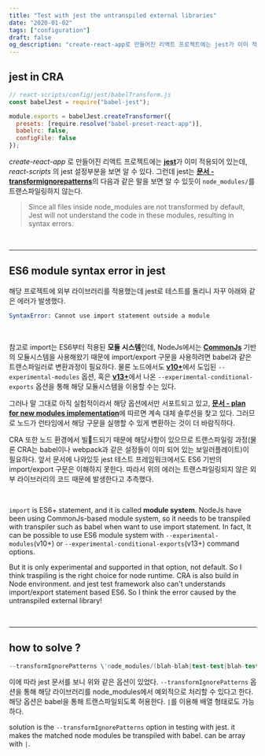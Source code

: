```yaml
---
title: "Test with jest the untranspiled external libraries"
date: "2020-01-02"
tags: ["configuration"]
draft: false
og_description: "create-react-app로 만들어진 리액트 프로젝트에는 jest가 이미 적용되어 있는데, react-scripts 의 jest 설정부분을 보면 알 수 있다. 그런데 node_modules를 트랜스파일링하지 않는다."
---
```


## jest in CRA

```javascript
// react-scripts/config/jest/babelTransform.js
const babelJest = require("babel-jest");

module.exports = babelJest.createTransformer({
  presets: [require.resolve("babel-preset-react-app")],
  babelrc: false,
  configFile: false
});
```

_create-react-app_ 로 만들어진 리액트 프로젝트에는 [**jest**](https://jestjs.io/)가 이미 적용되어 있는데, _react-scripts_ 의 jest 설정부분을 보면 알 수 있다. 그런데 jest는 [**문서 - transformignorepatterns**](https://jestjs.io/docs/en/configuration#transformignorepatterns-arraystring)의 다음과 같은 말을 보면 알 수 있듯이 `node_modules/`를 트랜스파일링하지 않는다.

> Since all files inside node_modules are not transformed by default, Jest will not understand the code in these modules, resulting in syntax errors.

<br /><hr />

## ES6 module syntax error in jest

해당 프로젝트에 외부 라이브러리를 적용했는데 jest로 테스트를 돌리니 자꾸 아래와 같은 에러가 발생했다.

```s
SyntaxError: Cannot use import statement outside a module
```

<br />

참고로 import는 ES6부터 적용된 **모듈 시스템**인데, NodeJs에서는 [**CommonJs**](https://ko.wikipedia.org/wiki/CommonJS) 기반의 모듈시스템을 사용해왔기 때문에 import/export 구문을 사용하려면 babel과 같은 트랜스파일러로 변환과정이 필요하다. 물론 노드에서도 [**v10+**](https://nodejs.org/docs/latest-v10.x/api/esm.html#esm_enabling)에서 도입된 `--experimental-modules` 옵션, 혹은 [**v13+**](https://nodejs.org/docs/latest-v13.x/api/esm.html)에서 나온 `--experimental-conditional-exports` 옵션을 통해 해당 모듈시스템을 이용할 수는 있다.

그러나 말 그대로 아직 실험적이라서 해당 옵션에서만 서포트되고 있고, [**문서 - plan for new modules implementation**](https://github.com/nodejs/modules/blob/master/doc/plan-for-new-modules-implementation.md)에 따르면 계속 대체 솔루션을 찾고 있다. 그러므로 노드가 런타임에서 해당 구문을 실행할 수 있게 변환하는 것이 더 바람직하다.

CRA 또한 노드 환경에서 빌드되기 때문에 해당사항이 있으므로 트랜스파일링 과정(물론 CRA는 babel이나 webpack과 같은 설정들이 이미 되어 있는 보일러플레이트)이 필요하다. 앞서 문서에 나와있듯 jest 테스트 프레임워크에서도 ES6 기반의 import/export 구문은 이해하지 못한다. 따라서 위의 에러는 트랜스파일링되지 않은 외부 라이브러리의 코드 때문에 발생한다고 추측했다.

<br />

`import` is ES6+ statement, and it is called **module system**. NodeJs have been using CommonJs-based module system, so it needs to be transpiled with transpiler such as babel when want to use import statement. In fact, It can be possible to use ES6 module system with `--experimental-modules`(v10+) or `--experimental-conditional-exports`(v13+) command options.

But it is only experimental and supported in that option, not default. So I think traspiling is the right choice for node runtime. CRA is also build in Node environment. and jest test framework also can't understands import/export statement based ES6. So I think the error caused by the untranspiled external library!

<br /><hr />

## how to solve ?

```s
--transformIgnorePatterns \'node_modules/(blah-blah|test-test|blah-test)/\'
```

이에 따라 jest 문서를 보니 위와 같은 옵션이 있었다. `--transformIgnorePatterns` 옵션을 통해 해당 라이브러리를 node_modules에서 예외적으로 처리할 수 있다고 한다. 해당 옵션은 babel을 통해 트랜스파일되도록 허용한다. `|`를 이용해 배열 형태로도 가능하다.

solution is the `--transformIgnorePatterns` option in testing with jest. it makes the matched node modules be transpiled with babel. can be array with `|`.
